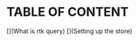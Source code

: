 # TABLE OF CONTENT
[](What is rtk query)
[](createApi)
[](fetchBaseQuery)
[](Setting up the store)
[](setupListeners)


